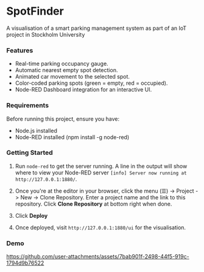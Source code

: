 SpotFinder
==========

A visualisation of a smart parking management system as part of an IoT project in Stockholm University

### Features
- Real-time parking occupancy gauge.
- Automatic nearest empty spot detection.
- Animated car movement to the selected spot.
- Color-coded parking spots (green = empty, red = occupied).
- Node-RED Dashboard integration for an interactive UI.

### Requirements
Before running this project, ensure you have:
- Node.js installed
- Node-RED installed (npm install -g node-red)

### Getting Started
1. Run `node-red` to get the server running. A line in the output will show where to view your Node-RED server `[info] Server now running at http://127.0.0.1:1880/`.

2. Once you're at the editor in your browser, click the menu (☰) -> Project -> New -> Clone Repository. Enter a project name and the link to this repository. Click **Clone Repository** at bottom right when done.

3. Click **Deploy**

4. Once deployed, visit `http://127.0.0.1:1880/ui` for the visualisation.

### Demo
https://github.com/user-attachments/assets/7bab901f-2498-44f5-919c-1794d9b76522







